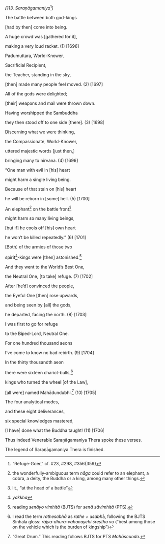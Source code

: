 *\[113. Saraṇāgamaniya*[^1]*\]*

The battle between both god-kings

\[had by then\] come into being.

A huge crowd was \[gathered for it\],

making a very loud racket. (1) \[1696\]

Padumuttara, World-Knower,

Sacrificial Recipient,

the Teacher, standing in the sky,

\[then\] made many people feel moved. (2) \[1697\]

All of the gods were delighted;

\[their\] weapons and mail were thrown down.

Having worshipped the Sambuddha

they then stood off to one side \[there\]. (3) \[1698\]

Discerning what we were thinking,

the Compassionate, World-Knower,

uttered majestic words \[just then,\]

bringing many to nirvana. (4) \[1699\]

“One man with evil in \[his\] heart

might harm a single living being.

Because of that stain on \[his\] heart

he will be reborn in \[some\] hell. (5) \[1700\]

An elephant[^2] on the battle front[^3]

might harm so many living beings,

\[but if\] he cools off \[his\] own heart

he won’t be killed repeatedly.” (6) \[1701\]

\[Both\] of the armies of those two

spirit[^4]-kings were \[then\] astonished.[^5]

And they went to the World’s Best One,

the Neutral One, \[to take\] refuge. (7) \[1702\]

After \[he’d\] convinced the people,

the Eyeful One \[then\] rose upwards,

and being seen by \[all\] the gods,

he departed, facing the north. (8) \[1703\]

I was first to go for refuge

to the Biped-Lord, Neutral One.

For one hundred thousand aeons

I’ve come to know no bad rebirth. (9) \[1704\]

In the thirty thousandth aeon

there were sixteen chariot-bulls,[^6]

kings who turned the wheel \[of the Law\],

\[all were\] named Mahādundubhi.[^7] (10) \[1705\]

The four analytical modes,

and these eight deliverances,

six special knowledges mastered,

\[I have\] done what the Buddha taught! (11) \[1706\]

Thus indeed Venerable Saraṇāgamaniya Thera spoke these verses.

The legend of Saraṇāgamaniya Thera is finished.

[^1]: “Refuge-Goer,” cf. \#23, \#298, \#356{359}

[^2]: the wonderfully-ambiguous term *nāga* could refer to an elephant,
    a cobra, a deity, the Buddha or a king, among many other things.

[^3]: lit., “at the head of a battle”

[^4]: *yakkha*

[^5]: reading *senāyo vimhitā* (BJTS) for *senā sāvimhitā* (PTS).

[^6]: I read the term *rathesabhā* as *rathe + usabh*ā, following the
    BJTS Sinhala gloss: *rājya-dhura-vahanayehi śreṣṭha vu* (“best among
    those on the vehicle which is the burden of kingship”)

[^7]: “Great Drum.” This reading follows BJTS for PTS *Mahāscunda*.
